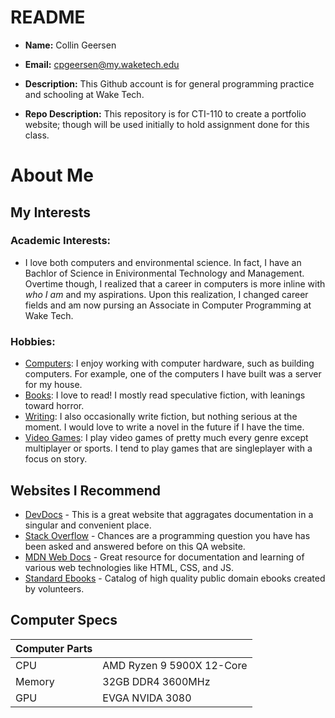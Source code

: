 # README
* **Name:** Collin Geersen

* **Email:** cpgeersen@my.waketech.edu

* **Description:** This Github account is for general programming practice and schooling at Wake Tech.

* **Repo Description:** This repository is for CTI-110 to create a portfolio website; though will be used initially to hold assignment done for this class.

# About Me
## My Interests

  ### Academic Interests:
  * I love both computers and environmental science. In fact, I have an Bachlor of Science in Enivironmental Technology and Management.
    Overtime though, I realized that a career in computers is more inline with _who I am_ and my aspirations. Upon this realization, I changed career fields and am now pursing an Associate in Computer Programming at Wake Tech.
    
  ### Hobbies:
  * <ins>Computers</ins>: I enjoy working with computer hardware, such as building computers. For example, one of the computers I have built was a server for my house.
  * <ins>Books</ins>: I love to read! I mostly read speculative fiction, with leanings toward horror.
  * <ins>Writing</ins>: I also occasionally write fiction, but nothing serious at the moment. I would love to write a novel in the future if I have the time.
  * <ins>Video Games</ins>: I play video games of pretty much every genre except multiplayer or sports. I tend to play games that are singleplayer with a focus on story.  

## Websites I Recommend
  * [DevDocs](https://devdocs.io/) - This is a great website that aggragates documentation in a singular and convenient place.
  * [Stack Overflow](https://stackoverflow.com/) - Chances are a programming question you have has been asked and answered before on this QA website.
  * [MDN Web Docs](https://developer.mozilla.org/en-US/) - Great resource for documentation and learning of various web technologies like HTML, CSS, and JS.
  * [Standard Ebooks](https://standardebooks.org/) - Catalog of high quality public domain ebooks created by volunteers.

## Computer Specs
  | Computer Parts |  |
  | ----- | ----- |
  | CPU  | AMD Ryzen 9 5900X 12-Core |
  | Memory | 32GB DDR4 3600MHz |
  | GPU | EVGA NVIDA 3080 |
